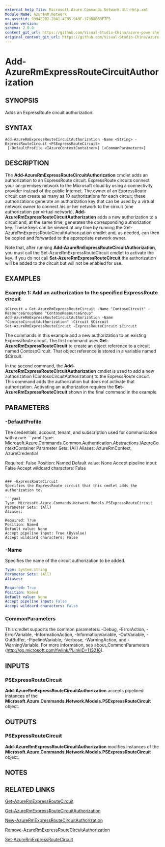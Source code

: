 ```yaml
---
external help file: Microsoft.Azure.Commands.Network.dll-Help.xml
Module Name: AzureRM.Network
ms.assetid: 9994E2B2-20A1-4E95-9A9F-379B8B63F7F5
online version:
schema: 2.0.0
content_git_url: https://github.com/Visual-Studio-China/azure-powershell/blob/preview/src/ResourceManager/Network/Commands.Network/help/Add-AzureRmExpressRouteCircuitAuthorization.md
original_content_git_url: https://github.com/Visual-Studio-China/azure-powershell/blob/preview/src/ResourceManager/Network/Commands.Network/help/Add-AzureRmExpressRouteCircuitAuthorization.md
---
```


# Add-AzureRmExpressRouteCircuitAuthorization

## SYNOPSIS
Adds an ExpressRoute circuit authorization.

## SYNTAX

```
Add-AzureRmExpressRouteCircuitAuthorization -Name <String> -ExpressRouteCircuit <PSExpressRouteCircuit>
 [-DefaultProfile <IAzureContextContainer>] [<CommonParameters>]
```

## DESCRIPTION
The **Add-AzureRmExpressRouteCircuitAuthorization** cmdlet adds an authorization to an ExpressRoute
circuit. ExpressRoute circuits connect your on-premises network to the Microsoft cloud by using a
connectivity provider instead of the public Internet. The owner of an ExpressRoute circuit can
create as many as 10 authorizations for each circuit; these authorizations generate an
authorization key that can be used by a virtual network owner to connect his or her network to the
circuit (one authorization per virtual network). **Add-AzureRmExpressRouteCircuitAuthorization**
adds a new authorization to a circuit and, at the same time, generates the corresponding
authorization key. These keys can be viewed at any time by running the
Get-AzureRmExpressRouteCircuitAuthorization cmdlet and, as needed, can then be copied and forwarded
to the appropriate network owner.

Note that, after running **Add-AzureRmExpressRouteCircuitAuthorization**, you must call the
Set-AzureRmExpressRouteCircuit cmdlet to activate the key. If you do not call
**Set-AzureRmExpressRouteCircuit** the authorization will be added to the circuit but will not be
enabled for use.

## EXAMPLES

### Example 1: Add an authorization to the specified ExpressRoute circuit
```
$Circuit = Get-AzureRmExpressRouteCircuit -Name "ContosoCircuit" -ResourceGroupName "ContosoResourceGroup"
Add-AzureRmExpressRouteCircuitAuthorization -Name "ContosoCircuitAuthorization" -Circuit $Circuit
Set-AzureRmExpressRouteCircuit -ExpressRouteCircuit $Circuit
```

The commands in this example add a new authorization to an existing ExpressRoute circuit. The first
command uses **Get-AzureRmExpressRouteCircuit** to create an object reference to a circuit named
ContosoCircuit. That object reference is stored in a variable named $Circuit.

In the second command, the **Add-AzureRmExpressRouteCircuitAuthorization** cmdlet is used to add a
new authorization (ContosoCircuitAuthorization) to the ExpressRoute circuit. This command adds the
authorization but does not activate that authorization. Activating an authorization requires the
**Set-AzureRmExpressRouteCircuit** shown in the final command in the example.

## PARAMETERS

### -DefaultProfile
The credentials, account, tenant, and subscription used for communication with azure.```yaml
Type: Microsoft.Azure.Commands.Common.Authentication.Abstractions.IAzureContextContainer
Parameter Sets: (All)
Aliases: AzureRmContext, AzureCredential

Required: False
Position: Named
Default value: None
Accept pipeline input: False
Accept wildcard characters: False
```

### -ExpressRouteCircuit
Specifies the ExpressRoute circuit that this cmdlet adds the authorization to.

```yaml
Type: Microsoft.Azure.Commands.Network.Models.PSExpressRouteCircuit
Parameter Sets: (All)
Aliases: 

Required: True
Position: Named
Default value: None
Accept pipeline input: True (ByValue)
Accept wildcard characters: False
```

### -Name
Specifies the name of the circuit authorization to be added.

```yaml
Type: System.String
Parameter Sets: (All)
Aliases: 

Required: True
Position: Named
Default value: None
Accept pipeline input: False
Accept wildcard characters: False
```

### CommonParameters
This cmdlet supports the common parameters: -Debug, -ErrorAction, -ErrorVariable, -InformationAction, -InformationVariable, -OutVariable, -OutBuffer, -PipelineVariable, -Verbose, -WarningAction, and -WarningVariable. For more information, see about_CommonParameters (http://go.microsoft.com/fwlink/?LinkID=113216).

## INPUTS

### PSExpressRouteCircuit
**Add-AzureRmExpressRouteCircuitAuthorization** accepts pipelined instances of the
**Microsoft.Azure.Commands.Network.Models.PSExpressRouteCircuit** object.

## OUTPUTS

### PSExpressRouteCircuit
**Add-AzureRmExpressRouteCircuitAuthorization** modifies instances of the
**Microsoft.Azure.Commands.Network.Models.PSExpressRouteCircuit** object.

## NOTES

## RELATED LINKS

[Get-AzureRmExpressRouteCircuit](./Get-AzureRmExpressRouteCircuit.md)

[Get-AzureRmExpressRouteCircuitAuthorization](./Get-AzureRmExpressRouteCircuitAuthorization.md)

[New-AzureRmExpressRouteCircuitAuthorization](./New-AzureRmExpressRouteCircuitAuthorization.md)

[Remove-AzureRmExpressRouteCircuitAuthorization](./Remove-AzureRmExpressRouteCircuitAuthorization.md)

[Set-AzureRmExpressRouteCircuit](./Set-AzureRmExpressRouteCircuit.md)